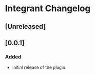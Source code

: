 <!-- Keep a Changelog guide -> https://keepachangelog.com -->

# Integrant Changelog

## [Unreleased]

## [0.0.1]
### Added
- Initial release of the plugin.
